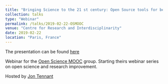 ```yaml
---
title: "Bringing Science to the 21 st century: Open Source tools for better research"
collection: talks
type: "Webinar"
permalink: /talks/2019-02-22-OSMOOC
venue: "Centre for Research and Interdisciplinarity"
date: 2019-02-22
location: "Paris, France"
---
```



The presentation can be found [here](http://amchagas.github.io/files/presentations/open_source_for_open_science-OSMOOC.pdf)

Webinar for the [Open Science MOOC](https://cal.flavoursofopen.science/) group. Starting theirs webinar series on open science and research improvement.

Hosted by [Jon Tennant](https://orcid.org/0000-0001-7794-0218)
